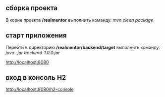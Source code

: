 ## сборка проекта
В корне проекта **/realmentor** выполнить команду: *mvn clean package*

## старт приложения
Перейти в директорию **/realmentor/backend/target** выполнить команду: *java -jar backend-1.0.0.jar*

<http://localhost:8080>


## вход в консоль Н2
<http://localhost:8080/h2-console>

